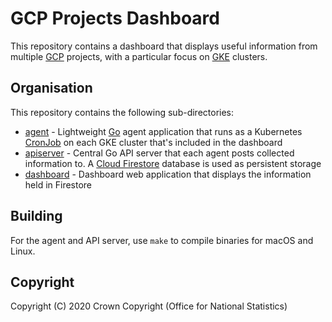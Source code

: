 # GCP Projects Dashboard
This repository contains a dashboard that displays useful information from multiple [GCP](https://cloud.google.com/) projects, with a particular focus on [GKE](https://cloud.google.com/kubernetes-engine) clusters.

## Organisation
This repository contains the following sub-directories:

* [agent](https://github.com/ONSdigital/gcp-projects-dashboard/tree/master/agent) - Lightweight [Go](https://golang.org/) agent application that runs as a Kubernetes [CronJob](https://kubernetes.io/docs/concepts/workloads/controllers/cron-jobs/) on each GKE cluster that's included in the dashboard
* [apiserver](https://github.com/ONSdigital/gcp-projects-dashboard/tree/master/apiserver) - Central Go API server that each agent posts collected information to. A [Cloud Firestore](https://cloud.google.com/firestore/) database is used as persistent storage
* [dashboard](https://github.com/ONSdigital/gcp-projects-dashboard/tree/master/dashboard) - Dashboard web application that displays the information held in Firestore

## Building
For the agent and API server, use `make` to compile binaries for macOS and Linux.

## Copyright
Copyright (C) 2020 Crown Copyright (Office for National Statistics)